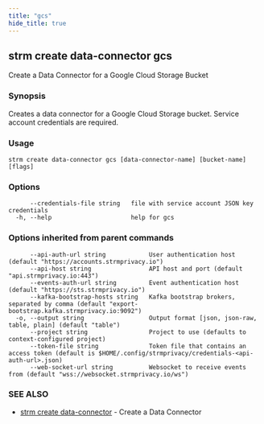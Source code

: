 ```yaml
---
title: "gcs"
hide_title: true
---
```

## strm create data-connector gcs

Create a Data Connector for a Google Cloud Storage Bucket

### Synopsis

Creates a data connector for a Google Cloud Storage bucket. Service account credentials are required.

### Usage

```
strm create data-connector gcs [data-connector-name] [bucket-name] [flags]
```

### Options

```
      --credentials-file string   file with service account JSON key credentials
  -h, --help                      help for gcs
```

### Options inherited from parent commands

```
      --api-auth-url string            User authentication host (default "https://accounts.strmprivacy.io")
      --api-host string                API host and port (default "api.strmprivacy.io:443")
      --events-auth-url string         Event authentication host (default "https://sts.strmprivacy.io")
      --kafka-bootstrap-hosts string   Kafka bootstrap brokers, separated by comma (default "export-bootstrap.kafka.strmprivacy.io:9092")
  -o, --output string                  Output format [json, json-raw, table, plain] (default "table")
      --project string                 Project to use (defaults to context-configured project)
      --token-file string              Token file that contains an access token (default is $HOME/.config/strmprivacy/credentials-<api-auth-url>.json)
      --web-socket-url string          Websocket to receive events from (default "wss://websocket.strmprivacy.io/ws")
```

### SEE ALSO

* [strm create data-connector](/04-reference/01-cli-reference/strm/create/data-connector/index.md)	 - Create a Data Connector


